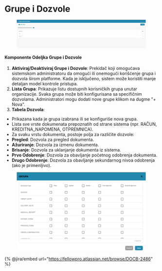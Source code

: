 # Grupe i Dozvole

<figure><img src="../../../../.gitbook/assets/Bildschirmfoto 2024-05-08 um 08.26.22.png" alt=""><figcaption></figcaption></figure>

#### Komponente Odeljka Grupe i Dozvole

1. **Aktiviraj/Deaktiviraj Grupe i Dozvole**: Prekidač koji omogućava sistemskom administratoru da omogući ili onemogući korišćenje grupa i dozvola širom platforme. Kada je isključeno, sistem može koristiti manje detaljan model kontrole pristupa.
2. **Lista Grupa**: Prikazuje listu dostupnih korisničkih grupa unutar organizacije. Svaka grupa može biti konfigurisana sa specifičnim dozvolama. Administratori mogu dodati nove grupe klikom na dugme "+ Nova".
3. **Tabela Dozvola**:

* Prikazana kada je grupa izabrana ili se konfiguriše nova grupa.
* Lista sve vrste dokumenata prepoznatih od strane sistema (npr. RAČUN, KREDITNA_NAPOMENA, OTPREMNICA).
* Za svaku vrstu dokumenta, postoje polja za različite dozvole:
* **Pregled**: Dozvola za pregled dokumenta.
* **Ažuriranje**: Dozvola za izmenu dokumenta.
* **Brisanje**: Dozvola za uklanjanje dokumenta iz sistema.
* **Prvo Odobrenje**: Dozvola za obavljanje početnog odobrenja dokumenta.
* **Drugo Odobrenje**: Dozvola za obavljanje sekundarnog nivoa odobrenja (ako je primenljivo).



<figure><img src="../../../../.gitbook/assets/Bildschirmfoto 2024-05-08 um 08.26.33.png" alt=""><figcaption></figcaption></figure>

{% @jira/embed url="https://fellowpro.atlassian.net/browse/DOCB-2486" %}
